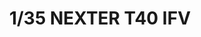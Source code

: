 ---
layout: product
title: "1/35 NEXTER T40 IFV"
price: "7500" 
desc: "Maketa"
img_path: "/assets/img/TIGE4665.webp"
brand: "N/A"
available: false
special_offer: false
new: false
soon: false
cat: "010000"
subcat: "011500"
subsubcat: "0N/A"
sifra: "TIGE4665"
popular: false
---